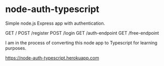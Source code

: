 # node-auth-typescript

Simple node.js Express app with authentication.

GET /
POST /register
POST /login
GET /auth-endpoint
GET /free-endpoint

I am in the process of converting this node app to Typescript for learning purposes.

https://node-auth-typescript.herokuapp.com

